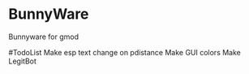 # BunnyWare
Bunnyware for gmod

#TodoList
Make esp text change on pdistance
Make GUI colors
Make LegitBot
